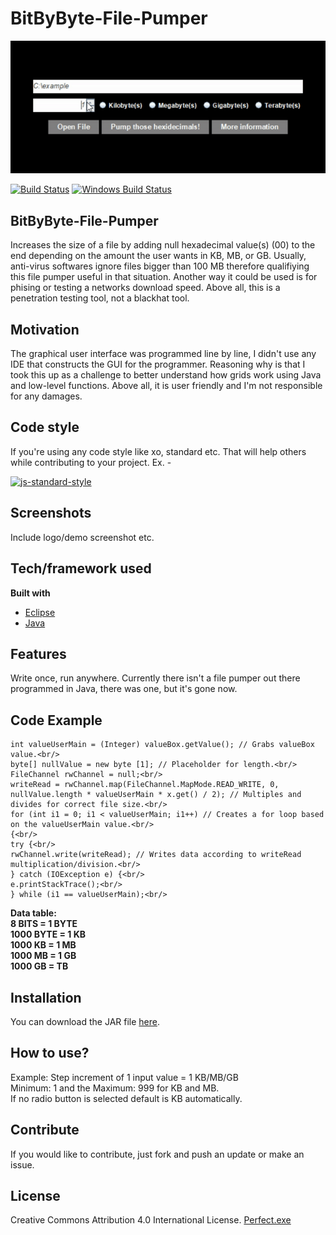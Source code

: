 # BitByByte-File-Pumper
<p align="center">
  <img src="images/example.gif">
</p>

[![Build Status](https://travis-ci.org/akashnimare/foco.svg?branch=master)](https://travis-ci.org/akashnimare/foco)
[![Windows Build Status](https://ci.appveyor.com/api/projects/status/github/akashnimare/foco?branch=master&svg=true)](https://ci.appveyor.com/project/akashnimare/foco/branch/master)

## BitByByte-File-Pumper
Increases the size of a file by adding null hexadecimal value(s) (00) to the end depending on the amount the user wants in KB, MB, or GB. Usually, anti-virus softwares ignore files bigger than 100 MB therefore qualifiying this file pumper useful in that situation. Another way it could be used is for phising or testing a networks download speed. Above all, this is a penetration testing tool, not a blackhat tool.

## Motivation
The graphical user interface was programmed line by line, I didn't use any IDE that constructs the GUI for the programmer. Reasoning why is that I took this up as a challenge to better understand how grids work using Java and low-level functions. Above all, it is user friendly and I'm not responsible for any damages.

## Code style
If you're using any code style like xo, standard etc. That will help others while contributing to your project. Ex. -

[![js-standard-style](https://img.shields.io/badge/code%20style-standard-brightgreen.svg?style=flat)](https://github.com/feross/standard)
 
## Screenshots
Include logo/demo screenshot etc.

## Tech/framework used
<b>Built with</b>
- [Eclipse](https://www.eclipse.org/)
- [Java](https://www.java.com/)

## Features
Write once, run anywhere. Currently there isn't a file pumper out there programmed in Java, there was one, but it's gone now.

## Code Example
```public void actionPerformed(java.awt.event.ActionEvent evt) {<br/>
int valueUserMain = (Integer) valueBox.getValue(); // Grabs valueBox value.<br/>
byte[] nullValue = new byte [1]; // Placeholder for length.<br/>
FileChannel rwChannel = null;<br/>
writeRead = rwChannel.map(FileChannel.MapMode.READ_WRITE, 0, nullValue.length * valueUserMain * x.get() / 2); // Multiples and divides for correct file size.<br/>
for (int i1 = 0; i1 < valueUserMain; i1++) // Creates a for loop based on the valueUserMain value.<br/>
{<br/>
try {<br/>
rwChannel.write(writeRead); // Writes data according to writeRead multiplication/division.<br/>
} catch (IOException e) {<br/>
e.printStackTrace();<br/>
} while (i1 == valueUserMain);<br/>
```

**Data table:**<br/>
**8 BITS = 1 BYTE**<br/>
**1000 BYTE = 1 KB**<br/>
**1000 KB = 1 MB**<br/>
**1000 MB = 1 GB**<br/>
**1000 GB = TB**<br/>

## Installation
You can download the JAR file <a href="https://github.com/Perfectdotexe/BitByByte-File-Pumper/raw/master/BitByByte.jar">here</a>.

## How to use?
Example: Step increment of 1 input value = 1 KB/MB/GB<br/>
Minimum: 1 and the Maximum: 999 for KB and MB.<br/>
If no radio button is selected default is KB automatically.

## Contribute
If you would like to contribute, just fork and push an update or make an issue.

## License
Creative Commons Attribution 4.0 International License. [Perfect.exe]()
